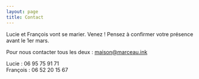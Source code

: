 ```yaml
---
layout: page
title: Contact
---
```


Lucie et François vont se marier. Venez !
Pensez à confirmer votre présence avant le 1er mars.

Pour nous contacter tous les deux :
maison@marceau.ink

Lucie : 06 95 75 91 71  
François : 06 52 20 15 67
